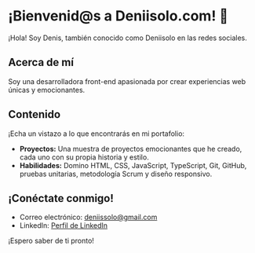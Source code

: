 # ¡Bienvenid@s a Deniisolo.com! 🌟

¡Hola! Soy Denis, también conocido como Deniisolo en las redes sociales.

## Acerca de mí

Soy una desarrolladora front-end apasionada por crear experiencias web únicas y emocionantes. 

## Contenido

¡Echa un vistazo a lo que encontrarás en mi portafolio:

- **Proyectos:** Una muestra de proyectos emocionantes que he creado, cada uno con su propia historia y estilo.
- **Habilidades:** Domino HTML, CSS, JavaScript, TypeScript, Git, GitHub, pruebas unitarias, metodología Scrum y diseño responsivo. 

## ¡Conéctate conmigo!

- Correo electrónico: deniissolo@gmail.com
- LinkedIn: [Perfil de LinkedIn](https://www.linkedin.com/in/denisolo/)

¡Espero saber de ti pronto!






